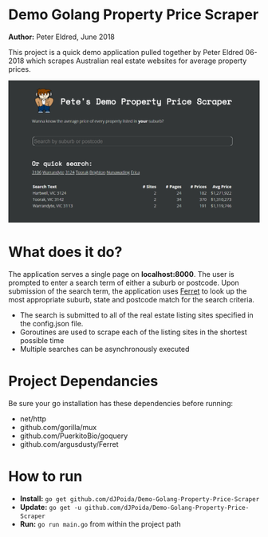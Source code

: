 # Demo Golang Property Price Scraper
**Author:** Peter Eldred, June 2018

This project is a quick demo application pulled together by Peter Eldred 06-2018 which scrapes Australian real estate websites for average property prices.

![Screenshot](examples/screenshot_1.png)

# What does it do?
The application serves a single page on **localhost:8000**. The user is prompted to enter a search term of either a suburb or postcode. Upon submission of the search term, the application uses [Ferret](github.com/argusdusty/Ferret) to look up the most appropriate suburb, state and postcode match for the search criteria.

* The search is submitted to all of the real estate listing sites specified in the config.json file.
* Goroutines are used to scrape each of the listing sites in the shortest possible time
* Multiple searches can be asynchronously executed

# Project Dependancies
Be sure your go installation has these dependencies  before running:
* net/http
* github.com/gorilla/mux
* github.com/PuerkitoBio/goquery
* github.com/argusdusty/Ferret

# How to run
* **Install:** `go get github.com/dJPoida/Demo-Golang-Property-Price-Scraper`
* **Update:** `go get -u github.com/dJPoida/Demo-Golang-Property-Price-Scraper`
* **Run:** `go run main.go` from within the project path
